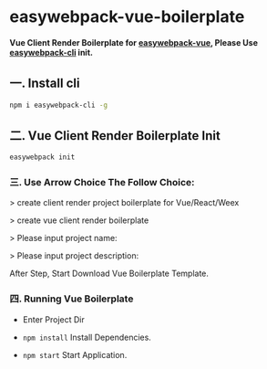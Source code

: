 # easywebpack-vue-boilerplate


#### Vue Client Render Boilerplate for [easywebpack-vue](https://github.com/hubcarl/easywebpack-vue), Please Use [easywebpack-cli](https://github.com/hubcarl/easywebpack-cli) init.


## 一. Install cli


```bash
npm i easywebpack-cli -g
```

## 二. Vue Client Render Boilerplate Init


```bash
easywebpack init
```

### 三. Use Arrow Choice The Follow Choice:


\> create client render project boilerplate for Vue/React/Weex

\> create vue client render boilerplate

\> Please input project name:<Project Name>

\> Please input project description:<Project Description>


After Step, Start Download Vue Boilerplate Template.


### 四. Running Vue Boilerplate

- Enter Project Dir

- `npm install` Install Dependencies.

- `npm start` Start Application.

